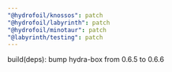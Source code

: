 ```yaml
---
"@hydrofoil/knossos": patch
"@hydrofoil/labyrinth": patch
"@hydrofoil/minotaur": patch
"@labyrinth/testing": patch
---
```


build(deps): bump hydra-box from 0.6.5 to 0.6.6
